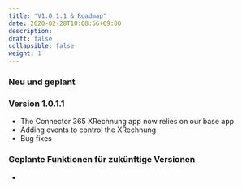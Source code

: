 ```yaml
---
title: "V1.0.1.1 & Roadmap"
date: 2020-02-28T10:08:56+09:00
description: 
draft: false
collapsible: false
weight: 1
---
```


### Neu und geplant

### Version 1.0.1.1
- The Connector 365 XRechnung app now relies on our base app
- Adding events to control the XRechnung
- Bug fixes

### Geplante Funktionen für zukünftige Versionen
- 


